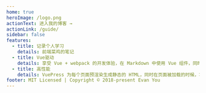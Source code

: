 ```yaml
---
home: true
heroImage: /logo.png
actionText: 进入我的博客 →
actionLink: /guide/
sidebar: false
features:
  - title: 记录个人学习
    details: 前端菜鸡的笔记
  - title: Vue驱动
    details: 享受 Vue + webpack 的开发体验，在 Markdown 中使用 Vue 组件，同时可以使用 Vue 来开发自定义主题。
  - title: 高性能
    details: VuePress 为每个页面预渲染生成静态的 HTML，同时在页面被加载的时候，将作为 SPA 运行。
footer: MIT Licensed | Copyright © 2018-present Evan You
---
```


